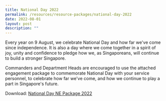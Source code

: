 ```yaml
---
title: National Day 2022
permalink: /resources/resource-packages/national-day-2022
date: 2022-08-01
layout: post
description: ""
---
```

Every year on 9 August, we celebrate National Day and how far we've come since independence. It is also a day where we come together in a spirit of joy, unity and confidence to pledge how we, as Singaporeans, will continue to build a stronger Singapore.

Commanders and Department Heads are encouraged to use the attached engagement package to commemorate National Day with your service personnel, to celebrate how far we've come, and how we continue to play a part in Singapore's future.

Download: 
[National Day NE Package 2022](/files/packages/2022/National%20Day%20NE%20Package%202022.pdf)